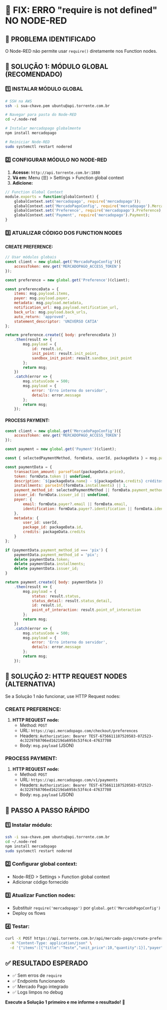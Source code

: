 # 🔧 FIX: ERRO "require is not defined" NO NODE-RED

## 🚨 **PROBLEMA IDENTIFICADO**
O Node-RED não permite usar `require()` diretamente nos Function nodes.

## 🎯 **SOLUÇÃO 1: MÓDULO GLOBAL (RECOMENDADO)**

### **1️⃣ INSTALAR MÓDULO GLOBAL**

```bash
# SSH na AWS
ssh -i sua-chave.pem ubuntu@api.torrente.com.br

# Navegar para pasta do Node-RED
cd ~/.node-red

# Instalar mercadopago globalmente
npm install mercadopago

# Reiniciar Node-RED
sudo systemctl restart nodered
```

### **2️⃣ CONFIGURAR MÓDULO NO NODE-RED**

1. **Acesse:** `http://api.torrente.com.br:1880`
2. **Vá em:** Menu (☰) > Settings > Function global context
3. **Adicione:**
```javascript
// Function Global Context
module.exports = function(globalContext) {
    globalContext.set('mercadopago', require('mercadopago'));
    globalContext.set('MercadoPagoConfig', require('mercadopago').MercadoPagoConfig);
    globalContext.set('Preference', require('mercadopago').Preference);
    globalContext.set('Payment', require('mercadopago').Payment);
}
```

### **3️⃣ ATUALIZAR CÓDIGO DOS FUNCTION NODES**

#### **CREATE PREFERENCE:**
```javascript
// Usar módulos globais
const client = new global.get('MercadoPagoConfig')({
    accessToken: env.get('MERCADOPAGO_ACCESS_TOKEN')
});

const preference = new global.get('Preference')(client);

const preferenceData = {
    items: msg.payload.items,
    payer: msg.payload.payer,
    metadata: msg.payload.metadata,
    notification_url: msg.payload.notification_url,
    back_urls: msg.payload.back_urls,
    auto_return: 'approved',
    statement_descriptor: 'UNIVERSO CATIA'
};

return preference.create({ body: preferenceData })
    .then(result => {
        msg.payload = {
            id: result.id,
            init_point: result.init_point,
            sandbox_init_point: result.sandbox_init_point
        };
        return msg;
    })
    .catch(error => {
        msg.statusCode = 500;
        msg.payload = {
            error: 'Erro interno do servidor',
            details: error.message
        };
        return msg;
    });
```

#### **PROCESS PAYMENT:**
```javascript
const client = new global.get('MercadoPagoConfig')({
    accessToken: env.get('MERCADOPAGO_ACCESS_TOKEN')
});

const payment = new global.get('Payment')(client);

const { selectedPaymentMethod, formData, userId, packageData } = msg.payload;

const paymentData = {
    transaction_amount: parseFloat(packageData.price),
    token: formData.token || undefined,
    description: `${packageData.name} - ${packageData.credits} créditos`,
    installments: parseInt(formData.installments) || 1,
    payment_method_id: selectedPaymentMethod || formData.payment_method_id,
    issuer_id: formData.issuer_id || undefined,
    payer: {
        email: formData.payer?.email || formData.email,
        identification: formData.payer?.identification || formData.identification || undefined,
    },
    metadata: {
        user_id: userId,
        package_id: packageData.id,
        credits: packageData.credits
    }
};

if (paymentData.payment_method_id === 'pix') {
    paymentData.payment_method_id = 'pix';
    delete paymentData.token;
    delete paymentData.installments;
    delete paymentData.issuer_id;
}

return payment.create({ body: paymentData })
    .then(result => {
        msg.payload = {
            status: result.status,
            status_detail: result.status_detail,
            id: result.id,
            point_of_interaction: result.point_of_interaction
        };
        return msg;
    })
    .catch(error => {
        msg.statusCode = 500;
        msg.payload = {
            error: 'Erro interno do servidor',
            details: error.message
        };
        return msg;
    });
```

## 🎯 **SOLUÇÃO 2: HTTP REQUEST NODES (ALTERNATIVA)**

Se a Solução 1 não funcionar, use HTTP Request nodes:

### **CREATE PREFERENCE:**
1. **HTTP REQUEST node:**
   - Method: `POST`
   - URL: `https://api.mercadopago.com/checkout/preferences`
   - Headers: `Authorization: Bearer TEST-6756611187520583-072523-4c3229768706ed16219da6958c53f4c4-47637780`
   - Body: `msg.payload` (JSON)

### **PROCESS PAYMENT:**
1. **HTTP REQUEST node:**
   - Method: `POST`
   - URL: `https://api.mercadopago.com/v1/payments`
   - Headers: `Authorization: Bearer TEST-6756611187520583-072523-4c3229768706ed16219da6958c53f4c4-47637780`
   - Body: `msg.payload` (JSON)

## 🚀 **PASSO A PASSO RÁPIDO**

### **1️⃣ Instalar módulo:**
```bash
ssh -i sua-chave.pem ubuntu@api.torrente.com.br
cd ~/.node-red
npm install mercadopago
sudo systemctl restart nodered
```

### **2️⃣ Configurar global context:**
- Node-RED > Settings > Function global context
- Adicionar código fornecido

### **3️⃣ Atualizar Function nodes:**
- Substituir `require('mercadopago')` por `global.get('MercadoPagoConfig')`
- Deploy os flows

### **4️⃣ Testar:**
```bash
curl -X POST https://api.torrente.com.br/api/mercado-pago/create-preference \
  -H "Content-Type: application/json" \
  -d '{"items":[{"title":"Teste","unit_price":10,"quantity":1}],"payer":{"email":"test@test.com"}}'
```

## ✅ **RESULTADO ESPERADO**

- ✅ Sem erros de `require`
- ✅ Endpoints funcionando
- ✅ Mercado Pago integrado
- ✅ Logs limpos no debug

**Execute a Solução 1 primeiro e me informe o resultado!** 🔧 